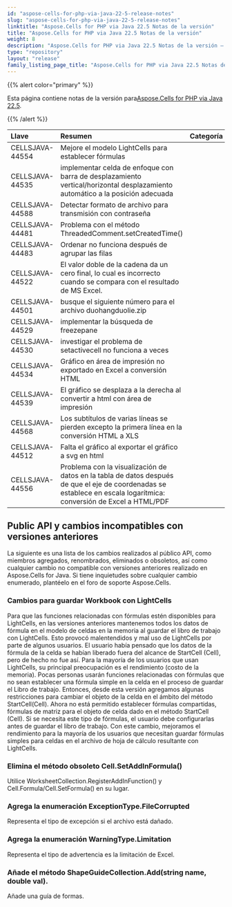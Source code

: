 ```yaml
---
id: "aspose-cells-for-php-via-java-22-5-release-notes"
slug: "aspose-cells-for-php-via-java-22-5-release-notes"
linktitle: "Aspose.Cells for PHP via Java 22.5 Notas de la versión"
title: "Aspose.Cells for PHP via Java 22.5 Notas de la versión"
weight: 8
description: "Aspose.Cells for PHP via Java 22.5 Notas de la versión – the latest updates and fixes."
type: "repository"
layout: "release"
family_listing_page_title: "Aspose.Cells for PHP via Java 22.5 Notas de la versión"
---
```

{{% alert color="primary" %}}

 Esta página contiene notas de la versión para[Aspose.Cells for PHP via Java 22.5](https://releases.aspose.com/cells/php/new-releases/aspose.cells-for-php-via-java-22.5/).

{{% /alert %}}

|**Llave**|**Resumen**|**Categoría**|
|:- |:- |:- |
|CELLSJAVA-44554|Mejore el modelo LightCells para establecer fórmulas|
|CELLSJAVA-44535|implementar celda de enfoque con barra de desplazamiento vertical/horizontal desplazamiento automático a la posición adecuada|
|CELLSJAVA-44588|Detectar formato de archivo para transmisión con contraseña|
|CELLSJAVA-44481|Problema con el método ThreadedComment.setCreatedTime()|
|CELLSJAVA-44483|Ordenar no funciona después de agrupar las filas|
|CELLSJAVA-44522|El valor doble de la cadena da un cero final, lo cual es incorrecto cuando se compara con el resultado de MS Excel.|
|CELLSJAVA-44501| busque el siguiente número para el archivo duohangduolie.zip|
|CELLSJAVA-44529|implementar la búsqueda de freezepane|
|CELLSJAVA-44530|investigar el problema de setactivecell no funciona a veces|
|CELLSJAVA-44534|Gráfico en área de impresión no exportado en Excel a conversión HTML|
|CELLSJAVA-44539|El gráfico se desplaza a la derecha al convertir a html con área de impresión|
|CELLSJAVA-44568|Los subtítulos de varias líneas se pierden excepto la primera línea en la conversión HTML a XLS|
|CELLSJAVA-44512|Falta el gráfico al exportar el gráfico a svg en html|
|CELLSJAVA-44556|Problema con la visualización de datos en la tabla de datos después de que el eje de coordenadas se establece en escala logarítmica: conversión de Excel a HTML/PDF|

## **Public API y cambios incompatibles con versiones anteriores**

La siguiente es una lista de los cambios realizados al público API, como miembros agregados, renombrados, eliminados o obsoletos, así como cualquier cambio no compatible con versiones anteriores realizado en Aspose.Cells for Java. Si tiene inquietudes sobre cualquier cambio enumerado, plantéelo en el foro de soporte Aspose.Cells.

### **Cambios para guardar Workbook con LightCells**

Para que las funciones relacionadas con fórmulas estén disponibles para LightCells, en las versiones anteriores mantenemos todos los datos de fórmula en el modelo de celdas en la memoria al guardar el libro de trabajo con LightCells. Esto provocó malentendidos y mal uso de LightCells por parte de algunos usuarios. El usuario había pensado que los datos de la fórmula de la celda se habían liberado fuera del alcance de StartCell (Cell), pero de hecho no fue así. Para la mayoría de los usuarios que usan LightCells, su principal preocupación es el rendimiento (costo de la memoria). Pocas personas usarán funciones relacionadas con fórmulas que no sean establecer una fórmula simple en la celda en el proceso de guardar el Libro de trabajo. Entonces, desde esta versión agregamos algunas restricciones para cambiar el objeto de la celda en el ámbito del método StartCell(Cell). Ahora no está permitido establecer fórmulas compartidas, fórmulas de matriz para el objeto de celda dado en el método StartCell (Cell). Si se necesita este tipo de fórmulas, el usuario debe configurarlas antes de guardar el libro de trabajo. Con este cambio, mejoramos el rendimiento para la mayoría de los usuarios que necesitan guardar fórmulas simples para celdas en el archivo de hoja de cálculo resultante con LightCells.

### **Elimina el método obsoleto Cell.SetAddInFormula()**

Utilice WorksheetCollection.RegisterAddInFunction() y Cell.Formula/Cell.SetFormula() en su lugar.

### **Agrega la enumeración ExceptionType.FileCorrupted**

Representa el tipo de excepción si el archivo está dañado.

### **Agrega la enumeración WarningType.Limitation**

Representa el tipo de advertencia es la limitación de Excel.

### **Añade el método ShapeGuideCollection.Add(string name, double val).**

Añade una guía de formas.


